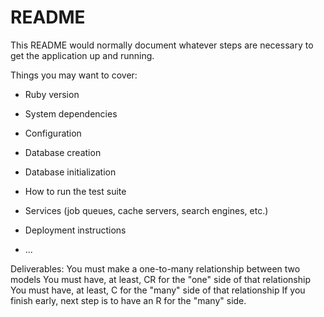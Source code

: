 # README

This README would normally document whatever steps are necessary to get the
application up and running.

Things you may want to cover:

* Ruby version

* System dependencies

* Configuration

* Database creation

* Database initialization

* How to run the test suite

* Services (job queues, cache servers, search engines, etc.)

* Deployment instructions

* ...



Deliverables:
You must make a one-to-many relationship between two models
You must have, at least, CR for the "one" side of that relationship
You must have, at least, C for the "many" side of that relationship
If you finish early, next step is to have an R for the "many" side.

